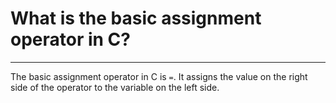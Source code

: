 # What is the basic assignment operator in C?

---

The basic assignment operator in C is `=`. It assigns the value on the right side of the operator to the variable on the left side.
